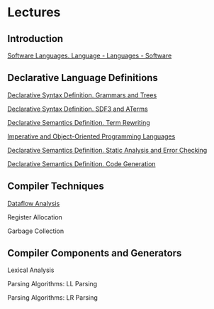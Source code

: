 # Lectures

## Introduction

[Software Languages. Language - Languages - Software](part-1-introduction/lecture-1-compilers)

## Declarative Language Definitions

[Declarative Syntax Definition. Grammars and Trees](part-2-definition/lecture-3-grammars)

[Declarative Syntax Definition. SDF3 and ATerms](part-2-definition/lecture-4-SDF)

[Declarative Semantics Definition. Term Rewriting](part-2-definition/lecture-6-Stratego)

[Imperative and Object-Oriented Programming Languages](part-1-introduction/lecture-2-oops)

[Declarative Semantics Definition. Static Analysis and Error Checking](part-2-definition/lecture-7-analysis)

[Declarative Semantics Definition. Code Generation](part-2-definition/lecture-8-codegen)

## Compiler Techniques

[Dataflow Analysis](part-3-languages/lecture-10-flow)

Register Allocation

Garbage Collection

## Compiler Components and Generators

Lexical Analysis

Parsing Algorithms: LL Parsing

Parsing Algorithms: LR Parsing
